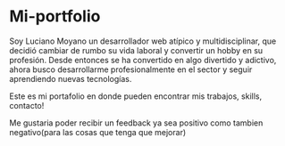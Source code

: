 # Mi-portfolio

Soy Luciano Moyano un desarrollador web atípico y multidisciplinar, que decidió cambiar de rumbo su vida laboral y convertir un hobby en su profesión. Desde entonces se ha convertido en algo divertido y adictivo, ahora busco desarrollarme profesionalmente en el sector y seguir aprendiendo nuevas tecnologías.

Este es mi portafolio en donde pueden encontrar mis trabajos, skills, contacto!

Me gustaria poder recibir un feedback ya sea positivo como tambien negativo(para las cosas que tenga que mejorar)
